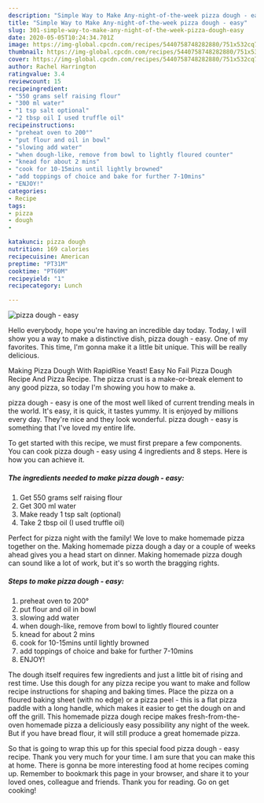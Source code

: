 ```yaml
---
description: "Simple Way to Make Any-night-of-the-week pizza dough - easy"
title: "Simple Way to Make Any-night-of-the-week pizza dough - easy"
slug: 301-simple-way-to-make-any-night-of-the-week-pizza-dough-easy
date: 2020-05-05T10:24:34.701Z
image: https://img-global.cpcdn.com/recipes/5440758748282880/751x532cq70/pizza-dough-easy-recipe-main-photo.jpg
thumbnail: https://img-global.cpcdn.com/recipes/5440758748282880/751x532cq70/pizza-dough-easy-recipe-main-photo.jpg
cover: https://img-global.cpcdn.com/recipes/5440758748282880/751x532cq70/pizza-dough-easy-recipe-main-photo.jpg
author: Rachel Harrington
ratingvalue: 3.4
reviewcount: 15
recipeingredient:
- "550 grams self raising flour"
- "300 ml water"
- "1 tsp salt optional"
- "2 tbsp oil I used truffle oil"
recipeinstructions:
- "preheat oven to 200°"
- "put flour and oil in bowl"
- "slowing add water"
- "when dough-like, remove from bowl to lightly floured counter"
- "knead for about 2 mins"
- "cook for 10-15mins until lightly browned"
- "add toppings of choice and bake for further 7-10mins"
- "ENJOY!"
categories:
- Recipe
tags:
- pizza
- dough
- 

katakunci: pizza dough  
nutrition: 169 calories
recipecuisine: American
preptime: "PT31M"
cooktime: "PT60M"
recipeyield: "1"
recipecategory: Lunch

---
```



![pizza dough - easy](https://img-global.cpcdn.com/recipes/5440758748282880/751x532cq70/pizza-dough-easy-recipe-main-photo.jpg)

Hello everybody, hope you're having an incredible day today. Today, I will show you a way to make a distinctive dish, pizza dough - easy. One of my favorites. This time, I'm gonna make it a little bit unique. This will be really delicious.

Making Pizza Dough With RapidRise Yeast! Easy No Fail Pizza Dough Recipe And Pizza Recipe. The pizza crust is a make-or-break element to any good pizza, so today I&#39;m showing you how to make a.

pizza dough - easy is one of the most well liked of current trending meals in the world. It's easy, it is quick, it tastes yummy. It is enjoyed by millions every day. They're nice and they look wonderful. pizza dough - easy is something that I've loved my entire life.


To get started with this recipe, we must first prepare a few components. You can cook pizza dough - easy using 4 ingredients and 8 steps. Here is how you can achieve it.

<!--inarticleads1-->

##### The ingredients needed to make pizza dough - easy:

1. Get 550 grams self raising flour
1. Get 300 ml water
1. Make ready 1 tsp salt (optional)
1. Take 2 tbsp oil (I used truffle oil)


Perfect for pizza night with the family! We love to make homemade pizza together on the. Making homemade pizza dough a day or a couple of weeks ahead gives you a head start on dinner. Making homemade pizza dough can sound like a lot of work, but it&#39;s so worth the bragging rights. 

<!--inarticleads2-->

##### Steps to make pizza dough - easy:

1. preheat oven to 200°
1. put flour and oil in bowl
1. slowing add water
1. when dough-like, remove from bowl to lightly floured counter
1. knead for about 2 mins
1. cook for 10-15mins until lightly browned
1. add toppings of choice and bake for further 7-10mins
1. ENJOY!


The dough itself requires few ingredients and just a little bit of rising and rest time. Use this dough for any pizza recipe you want to make and follow recipe instructions for shaping and baking times. Place the pizza on a floured baking sheet (with no edge) or a pizza peel - this is a flat pizza paddle with a long handle, which makes it easier to get the dough on and off the grill. This homemade pizza dough recipe makes fresh-from-the-oven homemade pizza a deliciously easy possibility any night of the week. But if you have bread flour, it will still produce a great homemade pizza. 

So that is going to wrap this up for this special food pizza dough - easy recipe. Thank you very much for your time. I am sure that you can make this at home. There is gonna be more interesting food at home recipes coming up. Remember to bookmark this page in your browser, and share it to your loved ones, colleague and friends. Thank you for reading. Go on get cooking!
